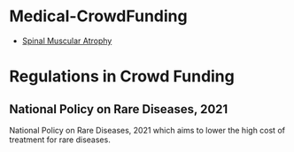 # Medical-CrowdFunding

- [Spinal Muscular Atrophy](SMA.md)

# Regulations in Crowd Funding

## National Policy on Rare Diseases, 2021
National Policy on Rare Diseases, 2021 which aims to lower the high cost of treatment for rare diseases.
